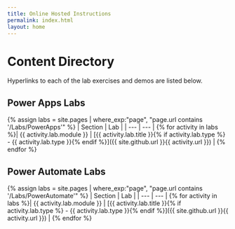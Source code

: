 ```yaml
---
title: Online Hosted Instructions
permalink: index.html
layout: home
---
```


# Content Directory

Hyperlinks to each of the lab exercises and demos are listed below.

## Power Apps Labs  

{% assign labs = site.pages | where_exp:"page", "page.url contains '/Labs/PowerApps'" %}
| Section | Lab |
| --- | --- | 
{% for activity in labs  %}| {{ activity.lab.module }} | [{{ activity.lab.title }}{% if activity.lab.type %} - {{ activity.lab.type }}{% endif %}]({{ site.github.url }}{{ activity.url }}) |
{% endfor %}

## Power Automate Labs  

{% assign labs = site.pages | where_exp:"page", "page.url contains '/Labs/PowerAutomate'" %}
| Section | Lab |
| --- | --- | 
{% for activity in labs  %}| {{ activity.lab.module }} | [{{ activity.lab.title }}{% if activity.lab.type %} - {{ activity.lab.type }}{% endif %}]({{ site.github.url }}{{ activity.url }}) |
{% endfor %}
